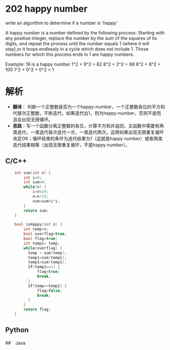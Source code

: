 # 202 happy number
write an algorithm to determine if a number is 'happy'

A happy number is a number defined by the following process: Starting with any positive integer, replace the number by the sum of the squares of its digits, and repeat the process until the number equals 1 (where it will stay),or it loops endlessly in a cycle which does not include 1. Those numbers for which this process ends in 1 are happy numbers.

Example: 19 is a happy number
           1^2 + 9^2 = 82
           8^2 + 2^2 = 68
           6^2 + 8^2 = 100
           1^2 + 0^2 + 0^2 = 1

# 解析
+ <b>翻译</b>： 判断一个正整数是否为一个happy-number，一个正整数各位的平方和代替次正整数，不断迭代，如果迭代出1，则为happy-number，否则不是而且会出现无限循环。
+ <b>思路</b>：写一个函数分离正整数的各位，计算平方和并返回，主函数中需要有两类迭代，一类迭代每次迭代一次，一类迭代两次，这两如果出现无限重复循环肯定OK；循环结束的条件为迭代结果为1（这就是happy number）或者两类迭代结果相等（出现无限重复循环，不是happy number）。
## C/C++

```cpp
	int sum(int n) {
	    int i=0;
	    int sum=0;
	    while(n) {
	        i=n%10;
	        n=n/10;
	        sum=sum+i*i;
	    }
	    return sum;
	}

	bool isHappy(int n) {
	    int temp=n;
	    bool overflag=true;
	    bool flag=true;
	    int temp1= temp;   
	    while(overflag) {
	      temp = sum(temp); 
	      temp1=sum(temp1);
	      temp1=sum(temp1);
	      if(temp1==1) {       
	          flag=true;
	          break;
	      }
	      if(temp==temp1) {   
	          flag=false;
	          break;
	      }
	    }
	    return flag;
	}
```

## Python
##　Java
